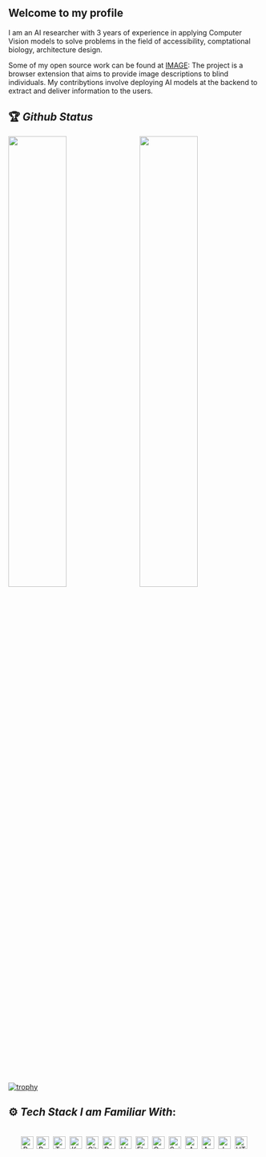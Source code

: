 ## Welcome to my profile
I am an AI researcher with 3 years of experience in applying Computer Vision models to solve problems in the field of accessibility, comptational biology, architecture design. 

Some of my open source work can be found at
[IMAGE](https://github.com/Shared-Reality-Lab/IMAGE-server): The project is a browser extension that aims to provide image descriptions to blind individuals. My contribytions involve deploying AI models at the backend to extract and deliver information to the users.


## 🏆 *Github Status*

<img  src="https://github-readme-stats.vercel.app/api?username=rohanakut&show_icons=true&hide_border=true&theme=dark" width="48%" align="right" >
<img  src="https://github-readme-streak-stats.herokuapp.com/?user=rohanakut&theme=dark" width="48%" >

<br>


[![trophy](https://github-profile-trophy.vercel.app/?username=rohanakut&rank=S,AAA,AA,A,B&theme=juicyfresh&margin-w=15)](https://github.com/ryo-ma/github-profile-trophy)
<br>

## ⚙️ *Tech Stack I am Familiar With*:

<p align="center">
<br/>
<img alt="Python" src="https://img.shields.io/badge/Python-9cf?logo=python" height="25" />
<img alt="Pytorch" src="https://img.shields.io/badge/PyTorch-green?logo=pytorch"  height="25" style="margin:2px;"/>
<img alt="Tensorflow" src="https://img.shields.io/badge/Tensorflow-blueviolet?logo=tensorflow"  height="25" style="margin:2px;"/>
<img alt="Keras" src="https://img.shields.io/badge/Keras-yellowgreen?logo=keras"  height="25" style="margin:2px;"/>
<img alt="Git" src="https://img.shields.io/badge/Git-blueviolet?logo=git"   height="25" style="margin:2px;"/>
<img alt="Docker" src="https://img.shields.io/badge/Docker-white?logo=docker" height="25"style="margin:2px;"/>
<img alt="Unix" src="https://img.shields.io/badge/Unix-blueviolet?logo=linux"  height="25" style="margin:2px;"/>
<img alt="Flask" src="https://img.shields.io/badge/Flask-yellow?logo=flask"  height="25" style="margin:2px;"/>
<img alt="OpenCV" src="https://img.shields.io/badge/OpenCV-green?logo=opencv"  height="25" style="margin:2px;"/>
<img alt="Scikit" src="https://img.shields.io/badge/Scikit-white?logo=scikitlearn" height="25" style="margin:2px;"/>
<img alt="AWS" src="https://img.shields.io/badge/AWS-orange?logo=amazonaws" height="25" style="margin:2px;"/>
<img alt="Azure" src="https://img.shields.io/badge/Azure-ff69b4?logo=microsoftazure"  height="25" style="margin:2px;"/>
<img alt="JaveScript" src="https://img.shields.io/badge/JavaScript-yellow?logo=javascript" height="25" style="margin:2px;"/>
 <img alt="HTML" src="https://img.shields.io/badge/HTML-inactive?logo=html5" height="25" style="margin:2px;"/>

<!-- <img alt="HTML" src="https://img.shields.io/badge/AWS-orange?logo=amazonaws" style="margin:2px;"/> -->
 


 
<!--  <img alt="C" src="https://img.shields.io/badge/c%20-%2300599C.svg?&style=for-the-badge&logo=c&logoColor=white" style="margin:2px;"/>

<img alt="JavaScript" src="https://img.shields.io/badge/javascript%20-%23323330.svg?&style=for-the-badge&logo=javascript&logoColor=%23F7DF1E" style="margin:2px;"/>
<img alt="C++" src="https://img.shields.io/badge/c++%20-%2300599C.svg?&style=for-the-badge&logo=c%2B%2B&ogoColor=white" style="margin:2px;"/>
<img alt="React" src="https://img.shields.io/badge/react%20-%2320232a.svg?&style=for-the-badge&logo=react&logoColor=%2361DAFB" style="margin:2px;"/>
<img alt="NodeJS" src="https://img.shields.io/badge/node.js%20-%2343853D.svg?&style=for-the-badge&logo=node.js&logoColor=white" style="margin:2px;"/>
<img alt="Git" src="https://img.shields.io/badge/git%20-%23F05033.svg?&style=for-the-badge&logo=git&logoColor=white" style="margin:2px;"/>
<img alt="GitHub" src="https://img.shields.io/badge/github%20-%23121011.svg?&style=for-the-badge&logo=github&logoColor=white" style="margin:2px;"/>
<img alt="WordPress" src="https://img.shields.io/badge/WordPress%20-%23117AC9.svg?&style=for-the-badge&logo=WordPress&logoColor=white" style="margin:2px;"/>
<img alt="MongoDB" src ="https://img.shields.io/badge/MongoDB-%234ea94b.svg?&style=for-the-badge&logo=mongodb&logoColor=white" style="margin:2px;"/> -->
<br/>
</p> 
 


<!-- ![visitors](https://visitor-badge.laobi.icu/badge?page_id=rohanakut.rohanakut) -->

